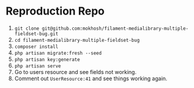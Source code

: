 # Reproduction Repo

1. `git clone git@github.com:mokhosh/filament-medialibrary-multiple-fieldset-bug.git`
2. `cd filament-medialibrary-multiple-fieldset-bug`
3. `composer install`
4. `php artisan migrate:fresh --seed`
5. `php artisan key:generate`
6. `php artisan serve`
7. Go to users resource and see fields not working.
8. Comment out `UserResource:41` and see things working again.
